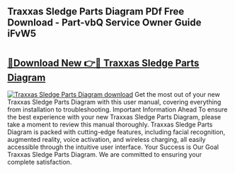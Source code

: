 ## Traxxas Sledge Parts Diagram PDf Free Download - Part-vbQ Service Owner Guide iFvW5

# <h2><a href="http://dfhvo98.blite.top/?on=Traxxas+Sledge+Parts+Diagram">🔗Download New 👉🔴 Traxxas Sledge Parts Diagram</a></h2>

[![Traxxas Sledge Parts Diagram download](https://i.imgur.com/lujVjoI.png)](http://dfhvo98.blite.top/?on=Traxxas+Sledge+Parts+Diagram)
Get the most out of your new Traxxas Sledge Parts Diagram with this user manual, covering everything from installation to troubleshooting. Important Information Ahead To ensure the best experience with your new Traxxas Sledge Parts Diagram, please take a moment to review this manual thoroughly. Traxxas Sledge Parts Diagram is packed with cutting-edge features, including facial recognition, augmented reality, voice activation, and wireless charging, all easily accessible through the intuitive user interface. Your Success is Our Goal Traxxas Sledge Parts Diagram. We are committed to ensuring your complete satisfaction.
